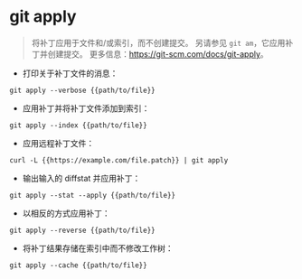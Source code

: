 # git apply

> 将补丁应用于文件和/或索引，而不创建提交。
> 另请参见 `git am`，它应用补丁并创建提交。
> 更多信息：<https://git-scm.com/docs/git-apply>。

- 打印关于补丁文件的消息：

`git apply --verbose {{path/to/file}}`

- 应用补丁并将补丁文件添加到索引：

`git apply --index {{path/to/file}}`

- 应用远程补丁文件：

`curl -L {{https://example.com/file.patch}} | git apply`

- 输出输入的 diffstat 并应用补丁：

`git apply --stat --apply {{path/to/file}}`

- 以相反的方式应用补丁：

`git apply --reverse {{path/to/file}}`

- 将补丁结果存储在索引中而不修改工作树：

`git apply --cache {{path/to/file}}`